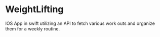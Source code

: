 # WeightLifting
IOS App in swift utilizing an API to fetch various work outs and organize them for a weekly routine.

